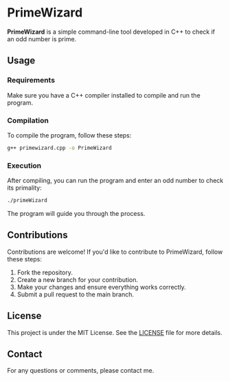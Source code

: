 # PrimeWizard

**PrimeWizard** is a simple command-line tool developed in C++ to check if an odd number is prime.

## Usage

### Requirements

Make sure you have a C++ compiler installed to compile and run the program.

### Compilation

To compile the program, follow these steps:

```bash
g++ primewizard.cpp -o PrimeWizard
```

### Execution

After compiling, you can run the program and enter an odd number to check its primality:

```bash
./primeWizard
```

The program will guide you through the process.

## Contributions

Contributions are welcome! If you'd like to contribute to PrimeWizard, follow these steps:

1. Fork the repository.
2. Create a new branch for your contribution.
3. Make your changes and ensure everything works correctly.
4. Submit a pull request to the main branch.

## License

This project is under the MIT License. See the [LICENSE](LICENSE) file for more details.

## Contact

For any questions or comments, please contact me.

